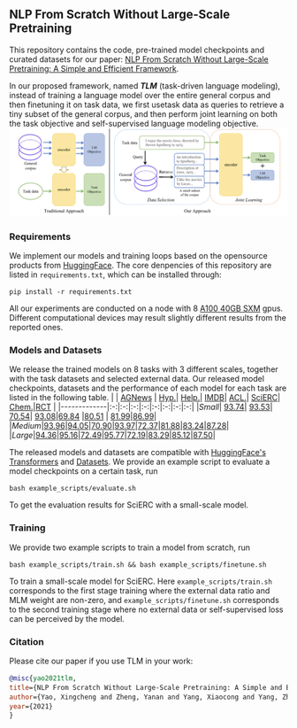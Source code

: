 ## NLP From Scratch Without Large-Scale Pretraining
This repository contains the code, pre-trained model checkpoints and curated datasets for our paper: [NLP From Scratch Without Large-Scale Pretraining: A Simple and Efficient Framework](https://yaoxingcheng.github.io/thesis/tlm-view.pdf). 

In our proposed framework, named ***TLM*** (task-driven language modeling), instead of training a language model over the entire general corpus and then finetuning it on task data, we first usetask data as queries to retrieve a tiny subset of the general corpus, and then perform joint learning on both the task objective and self-supervised language modeling objective. 
![](./fig/framework.png)

### Requirements
We implement our models and training loops based on the opensource products from [HuggingFace](https://huggingface.co/). The core denpencies of this repository are listed in `requirements.txt`, which can be installed through:
```
pip install -r requirements.txt
```
All our experiments are conducted on a node with 8 [A100 40GB SXM](https://www.nvidia.cn/data-center/a100/) gpus. Different computational devices may result slightly different results from the reported ones.

### Models and Datasets

We release the trained models on 8 tasks with 3 different scales, together with the task datasets and selected external data. Our released model checkpoints, datasets and the performance of each model for each task are listed in the following table.
| | [AGNews](https://huggingface.co/datasets/yxchar/ag-tlm) | [Hyp.](https://huggingface.co/datasets/yxchar/hyp-tlm)| [Help.](https://huggingface.co/datasets/yxchar/amazon-tlm)| [IMDB](https://huggingface.co/datasets/yxchar/imdb-tlm)| [ACL.](https://huggingface.co/datasets/yxchar/citation_intent-tlm)| [SciERC](https://huggingface.co/datasets/yxchar/sciie-tlm)| [Chem.](https://huggingface.co/datasets/yxchar/chemprot-tlm)|[RCT](https://huggingface.co/datasets/yxchar/rct-20k-tlm) |
|-------------|:-:|:-:|:-:|:-:|:-:|:-:|:-:|:-:|
|*Small*| [93.74](https://huggingface.co/yxchar/tlm-ag-small-scale)| [93.53](https://huggingface.co/yxchar/tlm-hyp-small-scale)| [70.54](https://huggingface.co/yxchar/tlm-amazon-small-scale)| [93.08](https://huggingface.co/yxchar/tlm-imdb-small-scale)|[69.84](https://huggingface.co/yxchar/tlm-citation_intent-small-scale) |[80.51](https://huggingface.co/yxchar/tlm-sciie-small-scale) | [81.99](https://huggingface.co/yxchar/tlm-chemprot-small-scale)|[86.99](https://huggingface.co/yxchar/tlm-rct-20k-small-scale)|
|*Medium*|[93.96](https://huggingface.co/yxchar/tlm-ag-medium-scale)|[94.05](https://huggingface.co/yxchar/tlm-hyp-medium-scale)|[70.90](https://huggingface.co/yxchar/tlm-amazon-medium-scale)|[93.97](https://huggingface.co/yxchar/tlm-imdb-medium-scale)|[72.37](https://huggingface.co/yxchar/tlm-citation_intent-medium-scale)|[81.88](https://huggingface.co/yxchar/tlm-sciie-medium-scale)|[83.24](https://huggingface.co/yxchar/tlm-chemprot-medium-scale)|[87.28](https://huggingface.co/yxchar/tlm-rct-20k-medium-scale)|
|*Large*|[94.36](https://huggingface.co/yxchar/tlm-ag-large-scale)|[95.16](https://huggingface.co/yxchar/tlm-hyp-large-scale)|[72.49](https://huggingface.co/yxchar/tlm-amazon-large-scale)|[95.77](https://huggingface.co/yxchar/tlm-imdb-medium-scale)|[72.19](https://huggingface.co/yxchar/tlm-citation_intent-large-scale)|[83.29](https://huggingface.co/yxchar/tlm-sciie-large-scale)|[85.12](https://huggingface.co/yxchar/tlm-chemprot-large-scale)|[87.50](https://huggingface.co/yxchar/tlm-rct-20k-large-scale)|

The released models and datasets are compatible with [HuggingFace's Transformers](https://huggingface.co/transformers/) and [Datasets](https://huggingface.co/docs/datasets/index.html). We provide an example script to evaluate a model checkpoints on a certain task, run 
```
bash example_scripts/evaluate.sh
```
To get the evaluation results for SciERC with a small-scale model.

### Training

We provide two example scripts to train a model from scratch, run
```
bash example_scripts/train.sh && bash example_scripts/finetune.sh
```
To train a small-scale model for SciERC. Here `example_scripts/train.sh` corresponds to the first stage training where the external data ratio and MLM weight are non-zero, and `example_scripts/finetune.sh` corresponds to the second training stage where no external data or self-supervised loss can be perceived by the model. 

### Citation
Please cite our paper if you use TLM in your work:
```bibtex
@misc{yao2021tlm,
title={NLP From Scratch Without Large-Scale Pretraining: A Simple and Efficient Framework},
author={Yao, Xingcheng and Zheng, Yanan and Yang, Xiaocong and Yang, Zhilin},
year={2021}
}
```